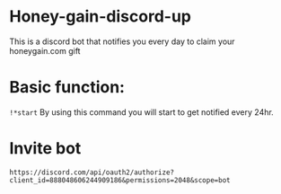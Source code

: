 # Honey-gain-discord-up
This is a discord bot that notifies you every day to claim your honeygain.com gift

# Basic function:
```!*start```
By using this command you will start to get notified every 24hr.

# Invite bot
```https://discord.com/api/oauth2/authorize?client_id=888048606244909186&permissions=2048&scope=bot```
